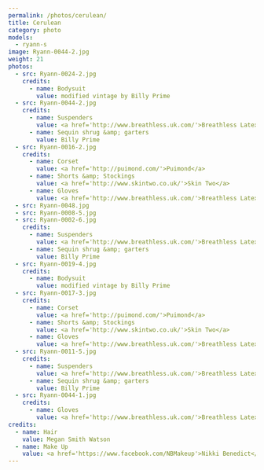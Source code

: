 ```yaml
---
permalink: /photos/cerulean/
title: Cerulean
category: photo
models:
  - ryann-s
image: Ryann-0044-2.jpg
weight: 21
photos:
  - src: Ryann-0024-2.jpg
    credits:
      - name: Bodysuit
        value: modified vintage by Billy Prime
  - src: Ryann-0044-2.jpg
    credits:
      - name: Suspenders
        value: <a href='http://www.breathless.uk.com/'>Breathless Latex</a>
      - name: Sequin shrug &amp; garters
        value: Billy Prime
  - src: Ryann-0016-2.jpg
    credits:
      - name: Corset
        value: <a href='http://puimond.com/'>Puimond</a>
      - name: Shorts &amp; Stockings
        value: <a href='http://www.skintwo.co.uk/'>Skin Two</a>
      - name: Gloves
        value: <a href='http://www.breathless.uk.com/'>Breathless Latex</a>
  - src: Ryann-0048.jpg
  - src: Ryann-0008-5.jpg
  - src: Ryann-0002-6.jpg
    credits:
      - name: Suspenders
        value: <a href='http://www.breathless.uk.com/'>Breathless Latex</a>
      - name: Sequin shrug &amp; garters
        value: Billy Prime
  - src: Ryann-0019-4.jpg
    credits:
      - name: Bodysuit
        value: modified vintage by Billy Prime
  - src: Ryann-0017-3.jpg
    credits:
      - name: Corset
        value: <a href='http://puimond.com/'>Puimond</a>
      - name: Shorts &amp; Stockings
        value: <a href='http://www.skintwo.co.uk/'>Skin Two</a>
      - name: Gloves
        value: <a href='http://www.breathless.uk.com/'>Breathless Latex</a>
  - src: Ryann-0011-5.jpg
    credits:
      - name: Suspenders
        value: <a href='http://www.breathless.uk.com/'>Breathless Latex</a>
      - name: Sequin shrug &amp; garters
        value: Billy Prime
  - src: Ryann-0044-1.jpg
    credits:
      - name: Gloves
        value: <a href='http://www.breathless.uk.com/'>Breathless Latex</a>
credits:
  - name: Hair
    value: Megan Smith Watson
  - name: Make Up
    value: <a href='https://www.facebook.com/NBMakeup'>Nikki Benedict</a> of <a href='http://www.sassfactorysalon.com/'>Sass Factory Salon</a>
---
```

